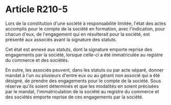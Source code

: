 # Article R210-5

Lors de la constitution d'une société à responsabilité limitée, l'état des actes accomplis pour le compte de la société en formation, avec l'indication, pour chacun d'eux, de l'engagement qui en résulterait pour la société, est présenté aux associés avant la signature des statuts.

Cet état est annexé aux statuts, dont la signature emporte reprise des engagements par la société, lorsque celle-ci a été immatriculée au registre du commerce et des sociétés.

En outre, les associés peuvent, dans les statuts ou par acte séparé, donner mandat à l'un ou plusieurs d'entre eux ou au gérant non associé qui a été désigné, de prendre des engagements pour le compte de la société. Sous réserve qu'ils soient déterminés et que les modalités en soient précisées par le mandat, l'immatriculation de la société au registre du commerce et des sociétés emporte reprise de ces engagements par la société.

